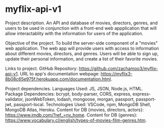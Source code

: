 # myflix-api-v1
 
Project description.
    An API and database of movies, directors, genres, and users to be used in conjunction with a front-end web appplication that will allow interactablity with the information for users of the application.

Objective of the project.
    To build the server-side component of a "movies" web application.  The web app will provide users with access to information about different movies, directors, and genres.  Users will be able to sign up, update their personal information, and create a list of their favorite movies.

Links to project.
    GitHub Repository:
        https://github.com/zachamoo3/myflix-api-v1.
    URL to app's documentation webpage:
        https://myflix3-8b08c65e975f.herokuapp.com/documentation.html.

Project dependencies.
    Languages Used:
        JS,
        JSON,
        Node.js,
        HTML.
    Package Dependencies:
        bcrypt,
        body-parser,
        CORS,
        express,
        express-validator,
        jsonWebToken,
        lodash,
        mongoose,
        morgan,
        passport,
        passport-jwt,
        passport-local.
    Technologies Used:
        VSCode,
        npm,
        MongoDB Shell,
        MongoDB Atlas,
        Heroku.
    Content for DB {movies, directors, actors}:
        https://www.imdb.com/?ref_=nv_home.
    Content for DB {genres}:
        https://www.vocabulary.cl/english/types-of-movies-film-genres.htm.
